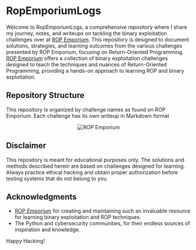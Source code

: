 # RopEmporiumLogs

Welcome to RopEmporiumLogs, a comprehensive repository where I share my journey, notes, and writeups on tackling the binary exploitation challenges over at [ROP Emporium](https://ropemporium.com/). This repository is designed to document solutions, strategies, and learning outcomes from the various challenges presented by ROP Emporium, focusing on Return-Oriented Programming.
[ROP Emporium](https://ropemporium.com/) offers a collection of binary exploitation challenges designed to teach the techniques and nuances of Return-Oriented Programming, providing a hands-on approach to learning ROP and binary exploitation.

## Repository Structure

This repository is organized by challenge names as found on ROP Emporium. Each challenge has its own writeup in Markdown format

<p align="center">
  <img src="https://github.com/LeonardoSer/RopEmporiumLogs/assets/80627086/4975b5fc-d317-4f2d-9b91-8692af0eefbf" alt="ROP Emporium">
</p>

## Disclaimer

This repository is meant for educational purposes only. The solutions and methods described herein are based on challenges designed for learning. Always practice ethical hacking and obtain proper authorization before testing systems that do not belong to you.

## Acknowledgments

- [ROP Emporium](https://ropemporium.com/) for creating and maintaining such an invaluable resource for learning binary exploitation and ROP techniques.
- The Python and cybersecurity communities, for their endless sources of inspiration and knowledge.

Happy Hacking!

